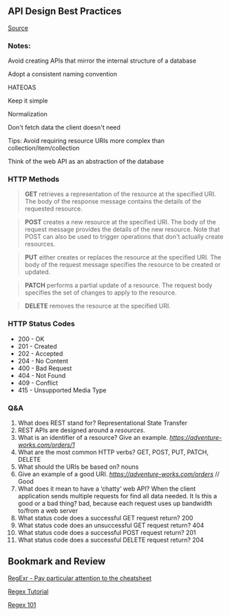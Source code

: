 ## API Design Best Practices

[Source](https://learn.microsoft.com/en-us/azure/architecture/best-practices/api-design)

### Notes: 
Avoid creating APIs that mirror the internal structure of a database

Adopt a consistent naming convention

HATEOAS

Keep it simple

Normalization

Don't fetch data the client doesn't need

Tips:
Avoid requiring resource URIs more complex than collection/item/collection

Think of the web API as an abstraction of the database

### HTTP Methods
>**GET** retrieves a representation of the resource at the specified URI. The body of the response message contains the details of the requested resource.

>**POST** creates a new resource at the specified URI. The body of the request message provides the details of the new resource. Note that POST can also be used to trigger operations that don't actually create resources.

>**PUT** either creates or replaces the resource at the specified URI. The body of the request message specifies the resource to be created or updated.

>**PATCH** performs a partial update of a resource. The request body specifies the set of changes to apply to the resource.

>**DELETE** removes the resource at the specified URI.

### HTTP Status Codes

* 200 - OK
* 201 - Created
* 202 - Accepted
* 204 - No Content
* 400 - Bad Request
* 404 - Not Found
* 409 - Conflict
* 415 - Unsupported Media Type


### Q&A
1. What does REST stand for? Representational State Transfer
2. REST APIs are designed around a *resources*.
3. What is an identifier of a resource? Give an example. *https://adventure-works.com/orders/1*
4. What are the most common HTTP verbs? GET, POST, PUT, PATCH, DELETE
5. What should the URIs be based on? nouns
6. Give an example of a good URI. *https://adventure-works.com/orders* // Good
7. What does it mean to have a ‘chatty’ web API? When the client application sends multiple requests for find all data needed. It Is this a good or a bad thing? bad, because each request uses up bandwidth to/from a web server
8. What status code does a successful GET request return? 200
9. What status code does an unsuccessful GET request return? 404
10. What status code does a successful POST request return? 201
11. What status code does a successful DELETE request return? 204

## Bookmark and Review

[RegExr - Pay particular attention to the cheatsheet](https://regexr.com/)

[Regex Tutorial](https://medium.com/factory-mind/regex-tutorial-a-simple-cheatsheet-by-examples-649dc1c3f285)

[Regex 101](https://regex101.com/)